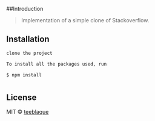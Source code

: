 ##Introduction

> Implementation of a simple clone of Stackoverflow.

## Installation

```sh
clone the project

To install all the packages used, run 

$ npm install 

```

#
## License

MIT © [teeblaque](https://github.com/teeblaque)

